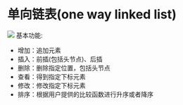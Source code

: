 # 单向链表(one way linked list)

![](C:\Users\xl\Storage\Git\About-DataStructures-Algorithms\LinkedList\pic\20180213105826.png)
基本功能:

*   增加：追加元素
*   插入：前插(包括头节点)、后插
*   删除：删除指定位置，包括头节点
*   查看：得到指定下标元素
*   修改：修改指定下标元素
*   排序：根据用户提供的比较函数进行升序或者降序